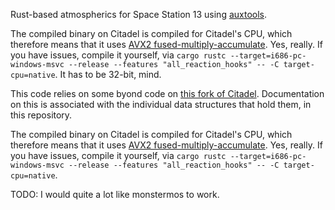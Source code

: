 Rust-based atmospherics for Space Station 13 using [auxtools](https://github.com/valtosin/auxtools).

The compiled binary on Citadel is compiled for Citadel's CPU, which therefore means that it uses [AVX2 fused-multiply-accumulate](https://en.wikipedia.org/wiki/Advanced_Vector_Extensions#Advanced_Vector_Extensions_2). Yes, really. If you have issues, compile it yourself, via `cargo rustc --target=i686-pc-windows-msvc --release --features "all_reaction_hooks" -- -C target-cpu=native`. It has to be 32-bit, mind.

This code relies on some byond code on [this fork of Citadel](https://github.com/Putnam3145/Citadel-Station-13/tree/auxtools-atmos). Documentation on this is associated with the individual data structures that hold them, in this repository.

The compiled binary on Citadel is compiled for Citadel's CPU, which therefore means that it uses [AVX2 fused-multiply-accumulate](https://en.wikipedia.org/wiki/Advanced_Vector_Extensions#Advanced_Vector_Extensions_2). Yes, really. If you have issues, compile it yourself, via `cargo rustc --target=i686-pc-windows-msvc --release --features "all_reaction_hooks" -- -C target-cpu=native`.

TODO:
I would quite a lot like monstermos to work.

